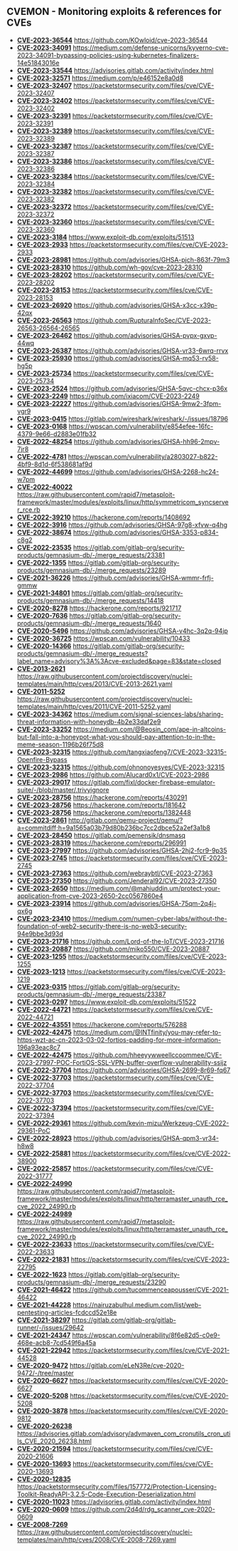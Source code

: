 ## CVEMON - Monitoring exploits & references for CVEs
- **[CVE-2023-36544](https://in.scanfactory.io/cvemon/CVE-2023-36544.html)** https://github.com/KOwloid/cve-2023-36544
- **[CVE-2023-34091](https://in.scanfactory.io/cvemon/CVE-2023-34091.html)** https://medium.com/defense-unicorns/kyverno-cve-2023-34091-bypassing-policies-using-kubernetes-finalizers-14e51843016e
- **[CVE-2023-33544](https://in.scanfactory.io/cvemon/CVE-2023-33544.html)** https://advisories.gitlab.com/activity/index.html
- **[CVE-2023-32571](https://in.scanfactory.io/cvemon/CVE-2023-32571.html)** https://medium.com/p/e46152e8a0d8
- **[CVE-2023-32407](https://in.scanfactory.io/cvemon/CVE-2023-32407.html)** https://packetstormsecurity.com/files/cve/CVE-2023-32407
- **[CVE-2023-32402](https://in.scanfactory.io/cvemon/CVE-2023-32402.html)** https://packetstormsecurity.com/files/cve/CVE-2023-32402
- **[CVE-2023-32391](https://in.scanfactory.io/cvemon/CVE-2023-32391.html)** https://packetstormsecurity.com/files/cve/CVE-2023-32391
- **[CVE-2023-32389](https://in.scanfactory.io/cvemon/CVE-2023-32389.html)** https://packetstormsecurity.com/files/cve/CVE-2023-32389
- **[CVE-2023-32387](https://in.scanfactory.io/cvemon/CVE-2023-32387.html)** https://packetstormsecurity.com/files/cve/CVE-2023-32387
- **[CVE-2023-32386](https://in.scanfactory.io/cvemon/CVE-2023-32386.html)** https://packetstormsecurity.com/files/cve/CVE-2023-32386
- **[CVE-2023-32384](https://in.scanfactory.io/cvemon/CVE-2023-32384.html)** https://packetstormsecurity.com/files/cve/CVE-2023-32384
- **[CVE-2023-32382](https://in.scanfactory.io/cvemon/CVE-2023-32382.html)** https://packetstormsecurity.com/files/cve/CVE-2023-32382
- **[CVE-2023-32372](https://in.scanfactory.io/cvemon/CVE-2023-32372.html)** https://packetstormsecurity.com/files/cve/CVE-2023-32372
- **[CVE-2023-32360](https://in.scanfactory.io/cvemon/CVE-2023-32360.html)** https://packetstormsecurity.com/files/cve/CVE-2023-32360
- **[CVE-2023-3184](https://in.scanfactory.io/cvemon/CVE-2023-3184.html)** https://www.exploit-db.com/exploits/51513
- **[CVE-2023-2933](https://in.scanfactory.io/cvemon/CVE-2023-2933.html)** https://packetstormsecurity.com/files/cve/CVE-2023-2933
- **[CVE-2023-28981](https://in.scanfactory.io/cvemon/CVE-2023-28981.html)** https://github.com/advisories/GHSA-pjch-863f-79m3
- **[CVE-2023-28310](https://in.scanfactory.io/cvemon/CVE-2023-28310.html)** https://github.com/wh-gov/cve-2023-28310
- **[CVE-2023-28202](https://in.scanfactory.io/cvemon/CVE-2023-28202.html)** https://packetstormsecurity.com/files/cve/CVE-2023-28202
- **[CVE-2023-28153](https://in.scanfactory.io/cvemon/CVE-2023-28153.html)** https://packetstormsecurity.com/files/cve/CVE-2023-28153
- **[CVE-2023-26920](https://in.scanfactory.io/cvemon/CVE-2023-26920.html)** https://github.com/advisories/GHSA-x3cc-x39p-42qx
- **[CVE-2023-26563](https://in.scanfactory.io/cvemon/CVE-2023-26563.html)** https://github.com/RupturaInfoSec/CVE-2023-26563-26564-26565
- **[CVE-2023-26462](https://in.scanfactory.io/cvemon/CVE-2023-26462.html)** https://github.com/advisories/GHSA-pvpx-gxvp-44wq
- **[CVE-2023-26387](https://in.scanfactory.io/cvemon/CVE-2023-26387.html)** https://github.com/advisories/GHSA-vr33-6wrq-rrvx
- **[CVE-2023-25930](https://in.scanfactory.io/cvemon/CVE-2023-25930.html)** https://github.com/advisories/GHSA-mq53-rv58-hg5p
- **[CVE-2023-25734](https://in.scanfactory.io/cvemon/CVE-2023-25734.html)** https://packetstormsecurity.com/files/cve/CVE-2023-25734
- **[CVE-2023-2524](https://in.scanfactory.io/cvemon/CVE-2023-2524.html)** https://github.com/advisories/GHSA-5qvc-chcx-p36x
- **[CVE-2023-2249](https://in.scanfactory.io/cvemon/CVE-2023-2249.html)** https://github.com/ixiacom/CVE-2023-2249
- **[CVE-2023-22227](https://in.scanfactory.io/cvemon/CVE-2023-22227.html)** https://github.com/advisories/GHSA-9mw2-3fpm-vgr9
- **[CVE-2023-0415](https://in.scanfactory.io/cvemon/CVE-2023-0415.html)** https://gitlab.com/wireshark/wireshark/-/issues/18796
- **[CVE-2023-0168](https://in.scanfactory.io/cvemon/CVE-2023-0168.html)** https://wpscan.com/vulnerability/e854efee-16fc-4379-9e66-d2883e01fb32
- **[CVE-2022-48254](https://in.scanfactory.io/cvemon/CVE-2022-48254.html)** https://github.com/advisories/GHSA-hh96-2mpv-7jr8
- **[CVE-2022-4781](https://in.scanfactory.io/cvemon/CVE-2022-4781.html)** https://wpscan.com/vulnerability/a2803027-b822-4bf9-8d1d-6f538681af9d
- **[CVE-2022-44699](https://in.scanfactory.io/cvemon/CVE-2022-44699.html)** https://github.com/advisories/GHSA-2268-hc24-w7pm
- **[CVE-2022-40022](https://in.scanfactory.io/cvemon/CVE-2022-40022.html)** https://raw.githubusercontent.com/rapid7/metasploit-framework/master/modules/exploits/linux/http/symmetricom_syncserver_rce.rb
- **[CVE-2022-39210](https://in.scanfactory.io/cvemon/CVE-2022-39210.html)** https://hackerone.com/reports/1408692
- **[CVE-2022-3916](https://in.scanfactory.io/cvemon/CVE-2022-3916.html)** https://github.com/advisories/GHSA-97g8-xfvw-q4hg
- **[CVE-2022-38674](https://in.scanfactory.io/cvemon/CVE-2022-38674.html)** https://github.com/advisories/GHSA-3353-p834-c8g2
- **[CVE-2022-23535](https://in.scanfactory.io/cvemon/CVE-2022-23535.html)** https://gitlab.com/gitlab-org/security-products/gemnasium-db/-/merge_requests/23381
- **[CVE-2022-1355](https://in.scanfactory.io/cvemon/CVE-2022-1355.html)** https://gitlab.com/gitlab-org/security-products/gemnasium-db/-/merge_requests/23289
- **[CVE-2021-36226](https://in.scanfactory.io/cvemon/CVE-2021-36226.html)** https://github.com/advisories/GHSA-wmmr-frfj-gmmw
- **[CVE-2021-34801](https://in.scanfactory.io/cvemon/CVE-2021-34801.html)** https://gitlab.com/gitlab-org/security-products/gemnasium-db/-/merge_requests/14418
- **[CVE-2020-8278](https://in.scanfactory.io/cvemon/CVE-2020-8278.html)** https://hackerone.com/reports/921717
- **[CVE-2020-7636](https://in.scanfactory.io/cvemon/CVE-2020-7636.html)** https://gitlab.com/gitlab-org/security-products/gemnasium-db/-/merge_requests/1640
- **[CVE-2020-5496](https://in.scanfactory.io/cvemon/CVE-2020-5496.html)** https://github.com/advisories/GHSA-v4hc-3q2q-94jp
- **[CVE-2020-36725](https://in.scanfactory.io/cvemon/CVE-2020-36725.html)** https://wpscan.com/vulnerability/10433
- **[CVE-2020-14366](https://in.scanfactory.io/cvemon/CVE-2020-14366.html)** https://gitlab.com/gitlab-org/security-products/gemnasium-db/-/merge_requests?label_name=advisory%3A%3Acve-excluded&page=83&state=closed
- **[CVE-2013-2621](https://in.scanfactory.io/cvemon/CVE-2013-2621.html)** https://raw.githubusercontent.com/projectdiscovery/nuclei-templates/main/http/cves/2013/CVE-2013-2621.yaml
- **[CVE-2011-5252](https://in.scanfactory.io/cvemon/CVE-2011-5252.html)** https://raw.githubusercontent.com/projectdiscovery/nuclei-templates/main/http/cves/2011/CVE-2011-5252.yaml
- **[CVE-2023-34362](https://in.scanfactory.io/cvemon/CVE-2023-34362.html)** https://medium.com/signal-sciences-labs/sharing-threat-information-with-honeydb-4b2e33daf2e9
- **[CVE-2023-33252](https://in.scanfactory.io/cvemon/CVE-2023-33252.html)** https://medium.com/@Beosin_com/ape-in-altcoins-but-fall-into-a-honeypot-what-you-should-pay-attention-to-in-the-meme-season-1196b26f75d8
- **[CVE-2023-32315](https://in.scanfactory.io/cvemon/CVE-2023-32315.html)** https://github.com/tangxiaofeng7/CVE-2023-32315-Openfire-Bypass
- **[CVE-2023-32315](https://in.scanfactory.io/cvemon/CVE-2023-32315.html)** https://github.com/ohnonoyesyes/CVE-2023-32315
- **[CVE-2023-2986](https://in.scanfactory.io/cvemon/CVE-2023-2986.html)** https://github.com/Alucard0x1/CVE-2023-2986
- **[CVE-2023-29017](https://in.scanfactory.io/cvemon/CVE-2023-29017.html)** https://gitlab.com/fixl/docker-firebase-emulator-suite/-/blob/master/.trivyignore
- **[CVE-2023-28756](https://in.scanfactory.io/cvemon/CVE-2023-28756.html)** https://hackerone.com/reports/430291
- **[CVE-2023-28756](https://in.scanfactory.io/cvemon/CVE-2023-28756.html)** https://hackerone.com/reports/181642
- **[CVE-2023-28756](https://in.scanfactory.io/cvemon/CVE-2023-28756.html)** https://hackerone.com/reports/1382448
- **[CVE-2023-2861](https://in.scanfactory.io/cvemon/CVE-2023-2861.html)** http://gitlab.com/qemu-project/qemu/?a=commitdiff;h=9a1565a03b79d80b236bc7cc2dbce52a2ef3a1b8
- **[CVE-2023-28450](https://in.scanfactory.io/cvemon/CVE-2023-28450.html)** https://gitlab.com/pemensik/dnsmasq
- **[CVE-2023-28319](https://in.scanfactory.io/cvemon/CVE-2023-28319.html)** https://hackerone.com/reports/296991
- **[CVE-2023-27997](https://in.scanfactory.io/cvemon/CVE-2023-27997.html)** https://github.com/advisories/GHSA-2hj2-fcr9-9p35
- **[CVE-2023-2745](https://in.scanfactory.io/cvemon/CVE-2023-2745.html)** https://packetstormsecurity.com/files/cve/CVE-2023-2745
- **[CVE-2023-27363](https://in.scanfactory.io/cvemon/CVE-2023-27363.html)** https://github.com/webraybtl/CVE-2023-27363
- **[CVE-2023-27350](https://in.scanfactory.io/cvemon/CVE-2023-27350.html)** https://github.com/Jenderal92/CVE-2023-27350
- **[CVE-2023-2650](https://in.scanfactory.io/cvemon/CVE-2023-2650.html)** https://medium.com/@mahiuddin.um/protect-your-application-from-cve-2023-2650-2cc0567860e4
- **[CVE-2023-23914](https://in.scanfactory.io/cvemon/CVE-2023-23914.html)** https://github.com/advisories/GHSA-75qm-2q4j-qx6g
- **[CVE-2023-23410](https://in.scanfactory.io/cvemon/CVE-2023-23410.html)** https://medium.com/numen-cyber-labs/without-the-foundation-of-web2-security-there-is-no-web3-security-94e9bbe3d93d
- **[CVE-2023-21716](https://in.scanfactory.io/cvemon/CVE-2023-21716.html)** https://github.com/Lord-of-the-IoT/CVE-2023-21716
- **[CVE-2023-20887](https://in.scanfactory.io/cvemon/CVE-2023-20887.html)** https://github.com/miko550/CVE-2023-20887
- **[CVE-2023-1255](https://in.scanfactory.io/cvemon/CVE-2023-1255.html)** https://packetstormsecurity.com/files/cve/CVE-2023-1255
- **[CVE-2023-1213](https://in.scanfactory.io/cvemon/CVE-2023-1213.html)** https://packetstormsecurity.com/files/cve/CVE-2023-1219
- **[CVE-2023-0315](https://in.scanfactory.io/cvemon/CVE-2023-0315.html)** https://gitlab.com/gitlab-org/security-products/gemnasium-db/-/merge_requests/23387
- **[CVE-2023-0297](https://in.scanfactory.io/cvemon/CVE-2023-0297.html)** https://www.exploit-db.com/exploits/51522
- **[CVE-2022-44721](https://in.scanfactory.io/cvemon/CVE-2022-44721.html)** https://packetstormsecurity.com/files/cve/CVE-2022-44721
- **[CVE-2022-43551](https://in.scanfactory.io/cvemon/CVE-2022-43551.html)** https://hackerone.com/reports/576288
- **[CVE-2022-42475](https://in.scanfactory.io/cvemon/CVE-2022-42475.html)** https://medium.com/@INTfinity/you-may-refer-to-https-wzt-ac-cn-2023-03-02-fortios-padding-for-more-information-196a93eac8c7
- **[CVE-2022-42475](https://in.scanfactory.io/cvemon/CVE-2022-42475.html)** https://github.com/hheeyywweellccoommee/CVE-2023-27997-POC-FortiOS-SSL-VPN-buffer-overflow-vulnerability-ssijz
- **[CVE-2022-37704](https://in.scanfactory.io/cvemon/CVE-2022-37704.html)** https://github.com/advisories/GHSA-2699-8r69-fq67
- **[CVE-2022-37703](https://in.scanfactory.io/cvemon/CVE-2022-37703.html)** https://packetstormsecurity.com/files/cve/CVE-2022-37704
- **[CVE-2022-37703](https://in.scanfactory.io/cvemon/CVE-2022-37703.html)** https://packetstormsecurity.com/files/cve/CVE-2022-37703
- **[CVE-2022-37394](https://in.scanfactory.io/cvemon/CVE-2022-37394.html)** https://packetstormsecurity.com/files/cve/CVE-2022-37394
- **[CVE-2022-29361](https://in.scanfactory.io/cvemon/CVE-2022-29361.html)** https://github.com/kevin-mizu/Werkzeug-CVE-2022-29361-PoC
- **[CVE-2022-28923](https://in.scanfactory.io/cvemon/CVE-2022-28923.html)** https://github.com/advisories/GHSA-qpm3-vr34-h8w8
- **[CVE-2022-25881](https://in.scanfactory.io/cvemon/CVE-2022-25881.html)** https://packetstormsecurity.com/files/cve/CVE-2022-38900
- **[CVE-2022-25857](https://in.scanfactory.io/cvemon/CVE-2022-25857.html)** https://packetstormsecurity.com/files/cve/CVE-2022-31777
- **[CVE-2022-24990](https://in.scanfactory.io/cvemon/CVE-2022-24990.html)** https://raw.githubusercontent.com/rapid7/metasploit-framework/master/modules/exploits/linux/http/terramaster_unauth_rce_cve_2022_24990.rb
- **[CVE-2022-24989](https://in.scanfactory.io/cvemon/CVE-2022-24989.html)** https://raw.githubusercontent.com/rapid7/metasploit-framework/master/modules/exploits/linux/http/terramaster_unauth_rce_cve_2022_24990.rb
- **[CVE-2022-23633](https://in.scanfactory.io/cvemon/CVE-2022-23633.html)** https://packetstormsecurity.com/files/cve/CVE-2022-23633
- **[CVE-2022-21831](https://in.scanfactory.io/cvemon/CVE-2022-21831.html)** https://packetstormsecurity.com/files/cve/CVE-2023-22795
- **[CVE-2022-1623](https://in.scanfactory.io/cvemon/CVE-2022-1623.html)** https://gitlab.com/gitlab-org/security-products/gemnasium-db/-/merge_requests/23290
- **[CVE-2021-46422](https://in.scanfactory.io/cvemon/CVE-2021-46422.html)** https://github.com/tucommenceapousser/CVE-2021-46422
- **[CVE-2021-44228](https://in.scanfactory.io/cvemon/CVE-2021-44228.html)** https://nairuzabulhul.medium.com/list/web-pentesting-articles-fcdccd52e18e
- **[CVE-2021-38297](https://in.scanfactory.io/cvemon/CVE-2021-38297.html)** https://gitlab.com/gitlab-org/gitlab-runner/-/issues/29642
- **[CVE-2021-24347](https://in.scanfactory.io/cvemon/CVE-2021-24347.html)** https://wpscan.com/vulnerability/8f6e82d5-c0e9-468e-acb8-7cd549f6a45a
- **[CVE-2021-22942](https://in.scanfactory.io/cvemon/CVE-2021-22942.html)** https://packetstormsecurity.com/files/cve/CVE-2021-44528
- **[CVE-2020-9472](https://in.scanfactory.io/cvemon/CVE-2020-9472.html)** https://gitlab.com/eLeN3Re/cve-2020-9472/-/tree/master
- **[CVE-2020-6627](https://in.scanfactory.io/cvemon/CVE-2020-6627.html)** https://packetstormsecurity.com/files/cve/CVE-2020-6627
- **[CVE-2020-5208](https://in.scanfactory.io/cvemon/CVE-2020-5208.html)** https://packetstormsecurity.com/files/cve/CVE-2020-5208
- **[CVE-2020-3878](https://in.scanfactory.io/cvemon/CVE-2020-3878.html)** https://packetstormsecurity.com/files/cve/CVE-2020-9812
- **[CVE-2020-26238](https://in.scanfactory.io/cvemon/CVE-2020-26238.html)** https://advisories.gitlab.com/advisory/advmaven_com_cronutils_cron_utils_CVE_2020_26238.html
- **[CVE-2020-21594](https://in.scanfactory.io/cvemon/CVE-2020-21594.html)** https://packetstormsecurity.com/files/cve/CVE-2020-21606
- **[CVE-2020-13693](https://in.scanfactory.io/cvemon/CVE-2020-13693.html)** https://packetstormsecurity.com/files/cve/CVE-2020-13693
- **[CVE-2020-12835](https://in.scanfactory.io/cvemon/CVE-2020-12835.html)** https://packetstormsecurity.com/files/157772/Protection-Licensing-Toolkit-ReadyAPI-3.2.5-Code-Execution-Deserialization.html
- **[CVE-2020-11023](https://in.scanfactory.io/cvemon/CVE-2020-11023.html)** https://advisories.gitlab.com/activity/index.html
- **[CVE-2020-0609](https://in.scanfactory.io/cvemon/CVE-2020-0609.html)** https://github.com/2d4d/rdg_scanner_cve-2020-0609
- **[CVE-2008-7269](https://in.scanfactory.io/cvemon/CVE-2008-7269.html)** https://raw.githubusercontent.com/projectdiscovery/nuclei-templates/main/http/cves/2008/CVE-2008-7269.yaml
